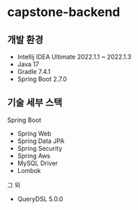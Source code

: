 # capstone-backend


## 개발 환경

* Intellij IDEA Ultimate 2022.1.1 ~ 2022.1.3
* Java 17
* Gradle 7.4.1
* Spring Boot 2.7.0




## 기술 세부 스택

Spring Boot
* Spring Web
* Spring Data JPA
* Spring Security
* Spring Aws
* MySQL Driver
* Lombok

그 외
* QueryDSL 5.0.0

